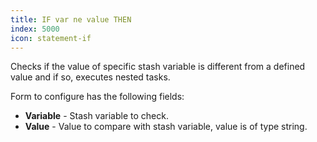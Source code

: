 ```yaml
---
title: IF var ne value THEN
index: 5000
icon: statement-if
---
```


Checks if the value of specific stash variable is different from a defined value and if so, executes nested tasks.

Form to configure has the following fields:

- **Variable** - Stash variable to check.
- **Value** - Value to compare with stash variable, value is of type string.
